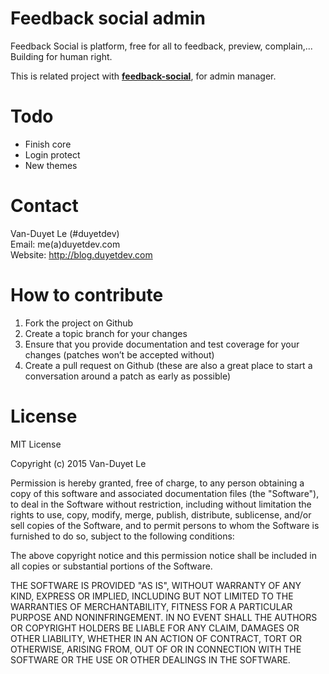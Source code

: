 # Feedback social admin 

Feedback Social is platform, free for all to feedback, preview, complain,... Building for human right. 

This is related project with <strong>[feedback-social](https://github.com/duyetdev/feedback-social)</strong>, for admin manager.

# Todo 
* Finish core
* Login protect 
* New themes 

# Contact
Van-Duyet Le (#duyetdev)  <br />
Email: me(a)duyetdev.com <br />
Website: http://blog.duyetdev.com  <br />

# How to contribute

1. Fork the project on Github
2. Create a topic branch for your changes
3. Ensure that you provide documentation and test coverage for your changes (patches won’t be accepted without)
4. Create a pull request on Github (these are also a great place to start a conversation around a patch as early as possible)

# License
MIT License

Copyright (c) 2015 Van-Duyet Le

Permission is hereby granted, free of charge, to any person obtaining a copy of this software and associated documentation files (the "Software"), to deal in the Software without restriction, including without limitation the rights to use, copy, modify, merge, publish, distribute, sublicense, and/or sell copies of the Software, and to permit persons to whom the Software is furnished to do so, subject to the following conditions:

The above copyright notice and this permission notice shall be included in all copies or substantial portions of the Software.

THE SOFTWARE IS PROVIDED "AS IS", WITHOUT WARRANTY OF ANY KIND, EXPRESS OR IMPLIED, INCLUDING BUT NOT LIMITED TO THE WARRANTIES OF MERCHANTABILITY, FITNESS FOR A PARTICULAR PURPOSE AND NONINFRINGEMENT. IN NO EVENT SHALL THE AUTHORS OR COPYRIGHT HOLDERS BE LIABLE FOR ANY CLAIM, DAMAGES OR OTHER LIABILITY, WHETHER IN AN ACTION OF CONTRACT, TORT OR OTHERWISE, ARISING FROM, OUT OF OR IN CONNECTION WITH THE SOFTWARE OR THE USE OR OTHER DEALINGS IN THE SOFTWARE.
